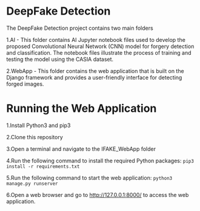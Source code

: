 # DeepFake Detection

The DeepFake Detection project contains two main folders </br>

1.AI - This folder contains AI Jupyter notebook files used to develop the proposed Convolutional Neural Network (CNN) model for forgery detection and classification. The notebook files illustrate the process of training and testing the model using the CASIA dataset.

2.WebApp - This folder contains the web application that is built on the Django framework and provides a user-friendly interface for detecting forged images.

# Running the Web Application

1.Install Python3 and pip3

2.Clone this repository

3.Open a terminal and navigate to the IFAKE_WebApp folder

4.Run the following command to install the required Python packages:
`pip3 install -r requirements.txt`

5.Run the following command to start the web application:
`python3 manage.py runserver`

6.Open a web browser and go to http://127.0.0.1:8000/ to access the web application.
